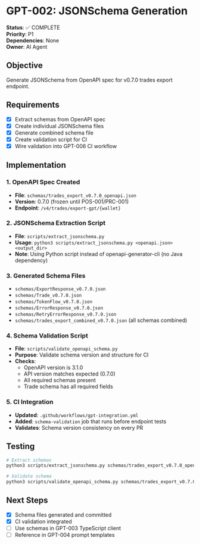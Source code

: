 # GPT-002: JSONSchema Generation

**Status**: ✅ COMPLETE  
**Priority**: P1  
**Dependencies**: None  
**Owner**: AI Agent  

## Objective
Generate JSONSchema from OpenAPI spec for v0.7.0 trades export endpoint.

## Requirements
- [x] Extract schemas from OpenAPI spec
- [x] Create individual JSONSchema files
- [x] Generate combined schema file
- [x] Create validation script for CI
- [x] Wire validation into GPT-006 CI workflow

## Implementation

### 1. OpenAPI Spec Created
- **File**: `schemas/trades_export_v0.7.0_openapi.json`
- **Version**: 0.7.0 (frozen until POS-001/PRC-001)
- **Endpoint**: `/v4/trades/export-gpt/{wallet}`

### 2. JSONSchema Extraction Script
- **File**: `scripts/extract_jsonschema.py`
- **Usage**: `python3 scripts/extract_jsonschema.py <openapi.json> <output_dir>`
- **Note**: Using Python script instead of openapi-generator-cli (no Java dependency)

### 3. Generated Schema Files
- `schemas/ExportResponse_v0.7.0.json`
- `schemas/Trade_v0.7.0.json`
- `schemas/TokenFlow_v0.7.0.json`
- `schemas/ErrorResponse_v0.7.0.json`
- `schemas/RetryErrorResponse_v0.7.0.json`
- `schemas/trades_export_combined_v0.7.0.json` (all schemas combined)

### 4. Schema Validation Script
- **File**: `scripts/validate_openapi_schema.py`
- **Purpose**: Validate schema version and structure for CI
- **Checks**:
  - OpenAPI version is 3.1.0
  - API version matches expected (0.7.0)
  - All required schemas present
  - Trade schema has all required fields

### 5. CI Integration
- **Updated**: `.github/workflows/gpt-integration.yml`
- **Added**: `schema-validation` job that runs before endpoint tests
- **Validates**: Schema version consistency on every PR

## Testing
```bash
# Extract schemas
python3 scripts/extract_jsonschema.py schemas/trades_export_v0.7.0_openapi.json schemas/

# Validate schema
python3 scripts/validate_openapi_schema.py schemas/trades_export_v0.7.0_openapi.json 0.7.0
```

## Next Steps
- [x] Schema files generated and committed
- [x] CI validation integrated
- [ ] Use schemas in GPT-003 TypeScript client
- [ ] Reference in GPT-004 prompt templates 